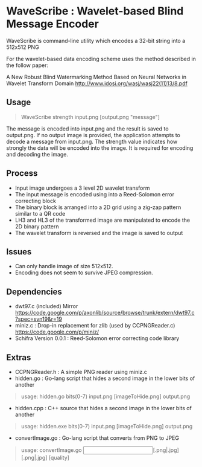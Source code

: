 # WaveScribe : Wavelet-based Blind Message Encoder #

WaveScribe is command-line utility which encodes a 32-bit string into a 512x512 PNG

For the wavelet-based data encoding scheme uses the method described in the follow paper:

A New Robust Blind Watermarking Method Based on Neural Networks in Wavelet Transform Domain
http://www.idosi.org/wasj/wasj22(11)13/8.pdf

## Usage ##

> WaveScribe strength input.png [output.png "message"]

The message is encoded into input.png and the result is saved to output.png.
If no output image is provided, the application attempts to decode a message from input.png.
The strength value indicates how strongly the data will be encoded into the image. 
It is required for encoding and decoding the image.

## Process ##

- Input image undergoes a 3 level 2D wavelet transform
- The input message is encoded using into a Reed-Solomon error correcting block
- The binary block is arranged into a 2D grid using a zig-zap pattern similar to a QR code
- LH3 and HL3 of the transformed image are manipulated to encode the 2D binary pattern
- The wavelet transform is reversed and the image is saved to output

## Issues ##

- Can only handle image of size 512x512. 
- Encoding does not seem to survive JPEG compression.

## Dependencies ##

- dwt97.c (included) Mirror https://code.google.com/p/axonlib/source/browse/trunk/extern/dwt97.c?spec=svn19&r=19
- miniz.c : Drop-in replacement for zlib (used by CCPNGReader.c) https://code.google.com/p/miniz/
- Schifra Version 0.0.1 : Reed-Solomon error correcting code library

## Extras ##

- CCPNGReader.h   : A simple PNG reader using miniz.c
- hidden.go       : Go-lang script that hides a second image in the lower bits of another
> usage: hidden.go bits(0-7) input.png [imageToHide.png] output.png
- hidden.cpp      : C++ source that hides a second image in the lower bits of another
> usage: hidden.exe bits(0-7) input.png [imageToHide.png] output.png
- convertImage.go : Go-lang script that converts from PNG to JPEG
> usage: convertImage.go <input>[.png|.jpg] <output>[.png|.jpg] [quality]